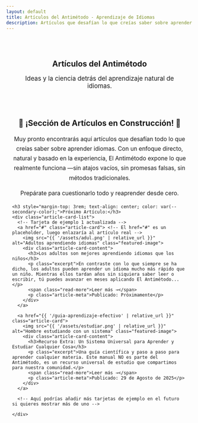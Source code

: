 ```yaml
---
layout: default
title: Artículos del Antimétodo - Aprendizaje de Idiomas
description: Artículos que desafían lo que creías saber sobre aprender idiomas. El Antimétodo expone lo que realmente funciona, sin métodos tradicionales.
---
```


<style>
.article-card-list {
  display: grid;
  grid-template-columns: repeat(auto-fit, minmax(300px, 1fr));
  /* grid-template-columns: minmax(0, 1fr); */ /* Para que una sola tarjeta pueda centrarse o tener un max-width */
  gap: 1.5rem;
  margin-top: 2rem;
  justify-items: center;
}
.article-card {
  background: var(--card-background);
  border-radius: 8px;
  box-shadow: 0 3px 10px rgba(0,0,0,0.1);
  overflow: hidden; 
  display: flex;
  flex-direction: column;
  text-decoration: none; 
  color: var(--text-color); 
  transition: transform 0.3s ease, box-shadow 0.3s ease;
  max-width: 450px; /* Ancho máximo para una sola tarjeta, para que no sea demasiado ancha */
  width: 100%; /* Asegurar que use el espacio disponible hasta el max-width */
}
.article-card:hover {
  transform: translateY(-5px);
  box-shadow: 0 6px 15px rgba(0,0,0,0.15);
}
.article-card img.featured-image {
  width: 100%;
  height: 200px; /* Aumentada ligeramente la altura para la imagen destacada */
  object-fit: cover; 
}
.article-card-content {
  padding: 1rem 1.2rem;
  flex-grow: 1; 
}
.article-card-content h3 {
  margin-top: 0;
  margin-bottom: 0.5rem;
  color: var(--primary-color);
  font-size: 1.3em;
  line-height: 1.3; /* Mejorar espaciado del título si es largo */
}
.article-card-content p.excerpt {
  font-size: 0.95em;
  line-height: 1.5;
  margin-bottom: 0.8rem;
}
.article-card-content .read-more {
  display: inline-block;
  font-weight: bold;
  color: var(--secondary-color);
  font-size: 0.9em;
}
.article-card-content .read-more:hover {
  text-decoration: underline;
}
.article-card-content .article-meta {
    font-size: 0.8em;
    color: #777;
    margin-top: auto; 
    padding-top: 0.5rem;
}
</style>

<main style="max-width: 800px; margin: 0 auto; padding: 0 1rem;">

  <section style="text-align: center; padding: 2rem 1rem;">
    <h1>Artículos del Antimétodo</h1>
    <p class="subtitle" style="font-size: 1.2em; color: var(--secondary-color);">Ideas y la ciencia detrás del aprendizaje natural de idiomas.</p>
  </section>

  <section style="margin-bottom: 3rem;">
    <h2 style="text-align: center; color: var(--primary-color);">🚧 ¡Sección de Artículos en Construcción! 🚧</h2>
    <p style="text-align: center; font-size: 1.1em; margin-top: 1rem; line-height: 1.7;">
      Muy pronto encontrarás aquí artículos que desafían todo lo que creías saber sobre aprender idiomas. Con un enfoque directo, natural y basado en la experiencia, El Antimétodo expone lo que realmente funciona —sin atajos vacíos, sin promesas falsas, sin métodos tradicionales.
    </p>
    <p style="text-align: center; font-size: 1.1em; margin-top: 0.5rem; line-height: 1.7;">
      Prepárate para cuestionarlo todo y reaprender desde cero.
    </p>

    <h3 style="margin-top: 3rem; text-align: center; color: var(--secondary-color);">Próximo Artículo:</h3>
    <div class="article-card-list">
      <!-- Tarjeta de ejemplo 1 actualizada -->
      <a href="#" class="article-card"> <!-- El href="#" es un placeholder, luego enlazaría al artículo real -->
        <img src="{{ '/assets/adul.png' | relative_url }}" alt="Adultos aprendiendo idiomas" class="featured-image">
        <div class="article-card-content">
          <h3>Los adultos son mejores aprendiendo idiomas que los niños</h3>
          <p class="excerpt">En contraste con lo que siempre se ha dicho, los adultos pueden aprender un idioma mucho más rápido que un niño. Mientras ellos tardan años sin siquiera saber leer o escribir, tú puedes avanzar en meses aplicando El Antimétodo...</p>
          <span class="read-more">Leer más →</span>
          <p class="article-meta">Publicado: Próximamente</p>
        </div>
      </a>
      
      <a href="{{ '/guia-aprendizaje-efectivo' | relative_url }}" class="article-card">
        <img src="{{ '/assets/estudiar.png' | relative_url }}" alt="Hombre estudiando con un sistema" class="featured-image">
        <div class="article-card-content">
          <h3>Recurso Extra: Un Sistema Universal para Aprender y Estudiar Cualquier Cosa</h3>
          <p class="excerpt">Una guía científica y paso a paso para aprender cualquier materia. Este manual NO es parte del Antimétodo, es un recurso universal de estudio que compartimos para nuestra comunidad.</p>
          <span class="read-more">Leer más →</span>
          <p class="article-meta">Publicado: 29 de Agosto de 2025</p>
        </div>
      </a>

      <!-- Aquí podrías añadir más tarjetas de ejemplo en el futuro si quieres mostrar más de uno -->

    </div>
  </section>

</main>
